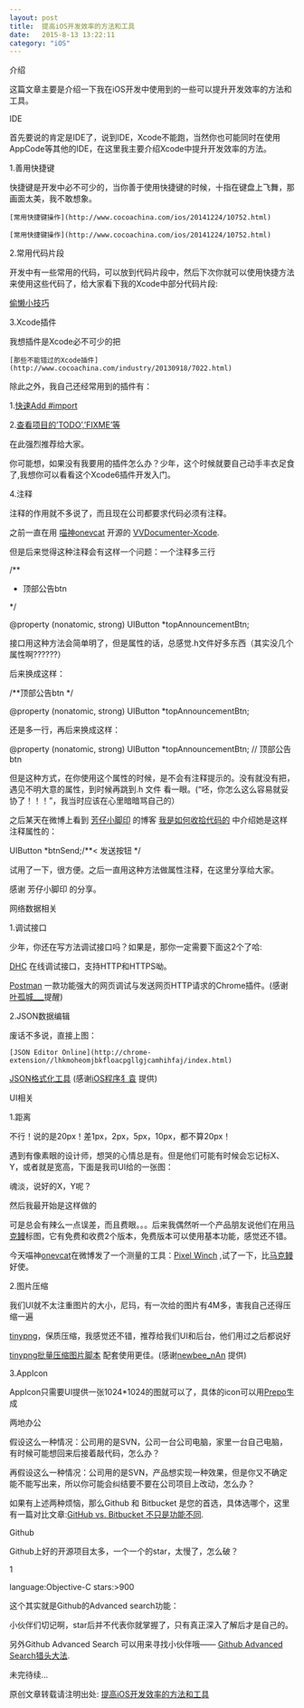 ```yaml
---
layout: post
title:  提高iOS开发效率的方法和工具 
date:   2015-8-13 13:22:11
category: "iOS"
---
```




 介绍

这篇文章主要是介绍一下我在iOS开发中使用到的一些可以提升开发效率的方法和工具。

IDE

首先要说的肯定是IDE了，说到IDE，Xcode不能跑，当然你也可能同时在使用AppCode等其他的IDE，在这里我主要介绍Xcode中提升开发效率的方法。

1.善用快捷键

快捷键是开发中必不可少的，当你善于使用快捷键的时候，十指在键盘上飞舞，那画面太美，我不敢想象。
    
    [常用快捷键操作](http://www.cocoachina.com/ios/20141224/10752.html)
  
    [常用快捷键操作](http://www.cocoachina.com/ios/20141224/10752.html)

2.常用代码片段

开发中有一些常用的代码，可以放到代码片段中，然后下次你就可以使用快捷方法来使用这些代码了，给大家看下我的Xcode中部分代码片段:


   [偷懒小技巧](http://www.2cto.com/kf/201409/336245.html)
   

3.Xcode插件

我想插件是Xcode必不可少的把
   
    [那些不能错过的Xcode插件](http://www.cocoachina.com/industry/20130918/7022.html)


除此之外，我自己还经常用到的插件有：

1.[快速Add #import](https://github.com/markohlebar/Peckham)

2.[查看项目的’TODO’,’FIXME’等](https://github.com/trawor/XToDo)

在此强烈推荐给大家。

你可能想，如果没有我要用的插件怎么办？少年，这个时候就要自己动手丰衣足食了,我想你可以看看这个Xcode6插件开发入门。

4.注释

注释的作用就不多说了，而且现在公司都要求代码必须有注释。

之前一直在用 [喵神onevcat](http://weibo.com/onevcat?from=myfollow_all) 开源的 [VVDocumenter-Xcode](https://github.com/onevcat/VVDocumenter-Xcode).

但是后来觉得这种注释会有这样一个问题：一个注释多三行

	

/**

 *  顶部公告btn

 */

@property (nonatomic, strong) UIButton *topAnnouncementBtn;

接口用这种方法会简单明了，但是属性的话，总感觉.h文件好多东西（其实没几个属性啊??????）

后来换成这样：



/**顶部公告btn */

@property (nonatomic, strong) UIButton *topAnnouncementBtn;

还是多一行，再后来换成这样：


	

@property (nonatomic, strong) UIButton *topAnnouncementBtn; // 顶部公告btn

但是这种方式，在你使用这个属性的时候，是不会有注释提示的。没有就没有把，遇见不明大意的属性，到时候再跳到.h 文件 看一眼。(“呸，你怎么这么容易就妥协了！！！”，我当时应该在心里暗暗骂自己的）

之后某天在微博上看到 [芳仔小脚印](http://weibo.com/JoanfenZhang) 的博客 [我是如何收拾代码的](http://my.oschina.net/joanfen/blog/415058) 中介绍她是这样注释属性的：


	

UIButton *btnSend;/**< 发送按钮 */


试用了一下，很方便。之后一直用这种方法做属性注释，在这里分享给大家。

感谢 芳仔小脚印 的分享。

网络数据相关

1.调试接口

少年，你还在写方法调试接口吗？如果是，那你一定需要下面这2个了哈:



[DHC](http://chrome-extension//aejoelaoggembcahagimdiliamlcdmfm/dhc.html) 在线调试接口，支持HTTP和HTTPS呦。


[Postman](http://chromecj.com/web-development/2014-09/60.html) 一款功能强大的网页调试与发送网页HTTP请求的Chrome插件。(感谢[叶孤城___](http://weibo.com/u/1438670852?from=feed&loc=nickname)提醒)

2.JSON数据编辑

废话不多说，直接上图：


    [JSON Editor Online](http://chrome-extension//lhkmoheomjbkfloacpgllgjcamhihfaj/index.html)


[JSON格式化工具](http://www.runoob.com/tool/json/index.html) (感谢[iOS程序犭袁](http://weibo.com/luohanchenyilong?from=feed&loc=nickname) 提供)

UI相关

1.距离

不行！说的是20px！差1px，2px，5px，10px，都不算20px！

遇到有像素眼的设计师，想哭的心情总是有。但是他们可能有时候会忘记标X、Y，或者就是宽高，下面是我司UI给的一张图：



魂淡，说好的X，Y呢？

然后我最开始是这样做的



可是总会有辣么一点误差，而且费眼。。。后来我偶然听一个产品朋友说他们在用[马克鳗](http://www.getmarkman.com/)标图，它有免费和收费2个版本，免费版本可以使用基本功能，感觉还不错。

今天喵神[onevcat](http://weibo.com/onevcat?from=myfollow_all)在微博发了一个测量的工具：[Pixel Winch](http://www.ricciadams.com/projects/pixel-winch) ,试了一下，比[马克鳗](http://www.getmarkman.com/)好使。

2.图片压缩

我们UI就不太注重图片的大小，尼玛，有一次给的图片有4M多，害我自己还得压缩一遍

[tinypng](https://tinypng.com/)，保质压缩，我感觉还不错，推荐给我们UI和后台，他们用过之后都说好

[tinypng批量压缩图片脚本](https://github.com/ylovern/GGTinypng) 配套使用更佳。(感谢[newbee_nAn](http://weibo.com/gunnergao) 提供)

3.AppIcon

AppIcon只需要UI提供一张1024*1024的图就可以了，具体的icon可以用[Prepo](https://itunes.apple.com/tw/app/prepo/id476533227?mt=12)生成



两地办公

假设这么一种情况：公司用的是SVN，公司一台公司电脑，家里一台自己电脑，有时候可能想回来后接着敲代码，怎么办？

再假设这么一种情况：公司用的是SVN，产品想实现一种效果，但是你又不确定能不能写出来，所以你可能会纠结要不要在公司项目上改动，怎么办？

如果有上述两种烦恼，那么Github 和 Bitbucket 是您的首选，具体选哪个，这里有一篇对比文章:[GitHub vs. Bitbucket 不只是功能不同](http://www.oschina.net/translate/bitbucket-vs-github-its-more-than-just-features).

Github

Github上好的开源项目太多，一个一个的star，太慢了，怎么破？

1
	

language:Objective-C stars:>900


这个其实就是Github的Advanced search功能：



小伙伴们切记啊，star后并不代表你就掌握了，只有真正深入了解后才是自己的。

另外Github Advanced Search 可以用来寻找小伙伴哦—— [Github Advanced Search猎头大法](http://wangchao.de/github-advanced-search%E7%8C%8E%E5%A4%B4%E5%A4%A7%E6%B3%95/).

未完待续…

原创文章转载请注明出处: [提高iOS开发效率的方法和工具](http://navy1994.github.io/ios/2015/08/13/Efficient-tool-in-ios.html)
